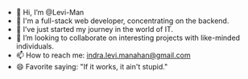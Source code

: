 - 👋 Hi, I’m @Levi-Man
- 👀 I'm a full-stack web developer, concentrating on the backend. 
- 🌱 I’ve just started my journey in the world of IT. 
- 💞️ I’m looking to collaborate on interesting projects with like-minded individuals.
- 📫 How to reach me: indra.levi.manahan@gmail.com
- 😄 Favorite saying: "If it works, it ain't stupid."

<!---
Levi-Man/Levi-Man is a ✨ special ✨ repository because its `README.md` (this file) appears on your GitHub profile.
You can click the Preview link to take a look at your changes.
--->
